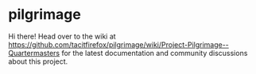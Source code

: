 # pilgrimage
Hi there! Head over to the wiki at https://github.com/tacitfirefox/pilgrimage/wiki/Project-Pilgrimage--Quartermasters for the latest documentation and community discussions about this project.
